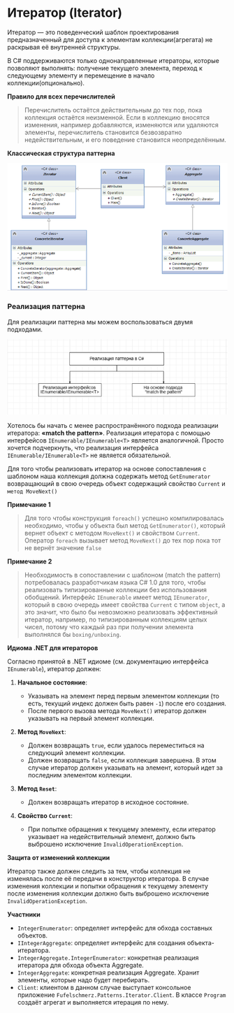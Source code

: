 # Итератор (Iterator)

Итератор — это поведенческий шаблон проектирования предназначенный для доступа к элементам коллекции(агрегата) не раскрывая её внутренней структуры.

В C# поддерживаются только однонаправленные итераторы, которые позволяют выполнять: получение текущего элемента, переход к следующему элементу и перемещение в начало коллекции(опционально).

**Правило для всех перечислителей**

> Перечислитель остаётся действительным до тех пор, пока коллекция остаётся неизменной. Если в коллекцию вносятся изменения, например добавляются, изменяются или удаляются элементы, перечислитель становится безвозвратно недействительным, и его поведение становится неопределённым.

**Классическая структура паттерна**

![Image alt](https://github.com/Fufelschmerz/Fufelschmerz.Patterns/raw/master/images/20250118143351.png)

### Реализация паттерна

Для реализации паттерна мы можем воспользоваться двумя подходами.

![Image alt](https://github.com/Fufelschmerz/Fufelschmerz.Patterns/raw/master/images/20250115203708.png)

Хотелось бы начать с менее распространённого подхода реализации итератора: **«match the pattern»**. Реализация итератора с помощью интерфейсов `IEnumerable/IEnumerable<T>` является аналогичной. Просто хочется подчеркнуть, что реализация интерфейса `IEnumerable/IEnumerable<T>` не является обязательной.

Для того чтобы реализовать итератор на основе сопоставления с шаблоном наша коллекция должна содержать метод `GetEnumerator` возвращающий в свою очередь объект содержащий свойство `Current` и `метод MoveNext()`

**Примечание 1**

> Для того чтобы конструкция `foreach()` успешно компилировалась необходимо, чтобы у объекта был метод `GetEnumerator()`, который вернет объект с методом `MoveNext()` и свойством `Current`. Оператор `foreach` вызывает метод `MoveNext()` до тех пор пока тот не вернёт значение `false`

**Примечание 2**

> Необходимость в сопоставлении с шаблоном (match the pattern) потребовалась разработчикам языка C# 1.0 для того, чтобы реализовать типизированные коллекции без использования обобщений. Интерфейс `IEnumerable` имеет метод `IEnumerator`, который в свою очередь имеет свойства `Current` с типом `object`, а это значит, что было бы невозможно реализовать эффективный итератор, например, по типизированным коллекциям целых чисел, потому что каждый раз при получении элемента выполнялся бы `boxing/unboxing`.

**Идиома .NET для итераторов**

Согласно принятой в .NET идиоме (см. документацию интерфейса `IEnumerable`), итератор должен:

1. **Начальное состояние**:
    - Указывать на элемент перед первым элементом коллекции (то есть, текущий индекс должен быть равен `-1`) после его создания.
    - После первого вызова метода `MoveNext()` итератор должен указывать на первый элемент коллекции.

2. **Метод `MoveNext`**:
    - Должен возвращать `true`, если удалось переместиться на следующий элемент коллекции.
    - Должен возвращать `false`, если коллекция завершена. В этом случае итератор должен указывать на элемент, который идет за последним элементом коллекции.

3. **Метод `Reset`**:
    - Должен возвращать итератор в исходное состояние.

4. **Свойство `Current`**:
    - При попытке обращения к текущему элементу, если итератор указывает на недействительный элемент, должно быть выброшено исключение `InvalidOperationException`.

**Защита от изменений коллекции**

Итератор также должен следить за тем, чтобы коллекция не изменялась после её передачи в конструктор итератора. В случае изменения коллекции и попытки обращения к текущему элементу после изменения коллекции должно быть выброшено исключение `InvalidOperationException`.

**Участники**

   - `IntegerEnumerator`: определяет интерфейс для обхода составных объектов.
   - `IIntegerAggregate`: определяет интерфейс для создания объекта-итератора.
   - `IntegerAggregate.IntegerEnumerator`: конкретная реализация итератора для обхода объекта Aggregate.
   - `IntegerAggregate`: конкретная реализация Aggregate. Хранит элементы, которые надо будет перебирать.
   - `Client`: клиентом в данном случае выступает консольное приложение `Fufelschmerz.Patterns.Iterator.Client`. В классе `Program` создаёт агрегат и выполняется итерация по нему. 



